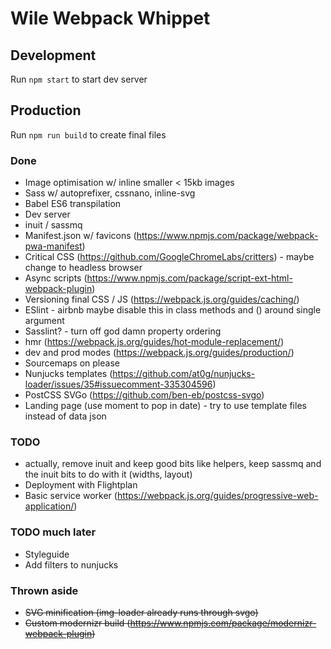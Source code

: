 # Wile Webpack Whippet

## Development

Run `npm start` to start dev server

## Production

Run `npm run build` to create final files

### Done

- Image optimisation w/ inline smaller < 15kb images
- Sass w/ autoprefixer, cssnano, inline-svg
- Babel ES6 transpilation
- Dev server
- inuit / sassmq
- Manifest.json w/ favicons (https://www.npmjs.com/package/webpack-pwa-manifest)
- Critical CSS (https://github.com/GoogleChromeLabs/critters) - maybe change to headless browser
- Async scripts (https://www.npmjs.com/package/script-ext-html-webpack-plugin)
- Versioning final CSS / JS (https://webpack.js.org/guides/caching/)
- ESlint - airbnb maybe disable this in class methods and () around single argument
- Sasslint? - turn off god damn property ordering
- hmr (https://webpack.js.org/guides/hot-module-replacement/)
- dev and prod modes (https://webpack.js.org/guides/production/)
- Sourcemaps on please
- Nunjucks templates (https://github.com/at0g/nunjucks-loader/issues/35#issuecomment-335304596)
- PostCSS SVGo (https://github.com/ben-eb/postcss-svgo)
- Landing page (use moment to pop in date) - try to use template files instead of data json

### TODO

- actually, remove inuit and keep good bits like helpers, keep sassmq and the inuit bits to do with it (widths, layout)
- Deployment with Flightplan
- Basic service worker (https://webpack.js.org/guides/progressive-web-application/)

### TODO much later

- Styleguide
- Add filters to nunjucks

### Thrown aside

- ~~SVG minification (img-loader already runs through svgo)~~
- ~~Custom modernizr build (https://www.npmjs.com/package/modernizr-webpack-plugin)~~
